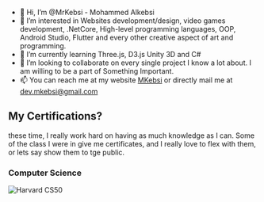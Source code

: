 - 👋 Hi, I’m @MrKebsi - Mohammed Alkebsi
- 👀 I’m interested in Websites 
development/design, video games development,
.NetCore, High-level programming languages, 
OOP, Android Studio, Flutter and every other
creative aspect of art and programming. 
- 🌱 I’m currently learning Three.js, D3.js
Unity 3D and C#
- 💞️ I’m looking to collaborate on every single
project I know a lot about. I am willing to be a part
of Something Important. 
- 📫 You can reach me at my website
[MKebsi](https://mrkebsi.github.io/) or
directly mail me at [dev.mkebsi@gmail.com](mailto:dev.mkebsi@gmail.co)

## My Certifications?
these time, I really work hard on having as much knowledge as I can. Some of the class I were in give me certificates, and I really love to flex with them, or lets say show them to tge public.

### Computer Science

![Harvard CS50](https://github.com/MrKebsi/MrKebsi/blob/c1e31c82659a41506ced0244d37407c0e574c12c/CS50x.png)

<!---
MrKebsi/MrKebsi is a ✨ special ✨ repository because its `README.md` (this file) appears on your GitHub profile.
You can click the Preview link to take a look at your changes.
--->
